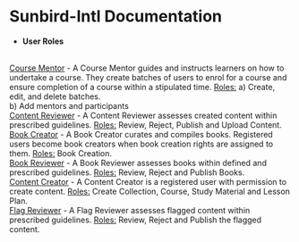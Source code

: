 # Sunbird-Intl Documentation

- <b>User Roles</b>  
<br/>
<u>Course Mentor</u>  -  A Course Mentor guides and instructs learners on how to undertake a course. They create batches of users to enrol for a course and ensure completion of a course within a stipulated time.  
<u>Roles:</u>   a) Create, edit, and delete batches. <br/> b) Add mentors and participants  

<br/>
<u>Content Reviewer</u>  -  A Content Reviewer assesses created content within prescribed guidelines.  
<u>Roles:</u>   Review, Reject, Publish and Upload Content.  

<br/>
<u>Book Creator</u>  -  A Book Creator curates and compiles books. Registered users become book creators when book creation rights are assigned to them.  
<u>Roles:</u>   Book Creation.  

<br/>
<u>Book Reviewer</u>  -  A Book Reviewer assesses books within defined and prescribed guidelines.  
<u>Roles:</u>   Review, Reject and Publish Books.  

<br/>
<u>Content Creator</u>  -  A Content Creator is a registered user with permission to create content.  
<u>Roles:</u>   Create Collection, Course, Study Material and Lesson Plan.

<br/>
<u>Flag Reviewer</u>  -  A Flag Reviewer assesses flagged content within prescribed guidelines.  
<u>Roles:</u>   Review, Reject and Publish the flagged content.  

